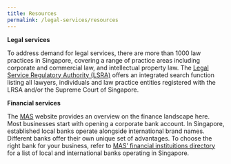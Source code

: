 ```yaml
---
title: Resources
permalink: /legal-services/resources
---
```


**Legal services**

To address demand for legal services, there are more than 1000 law practices in Singapore, covering a range of practice areas including corporate and commercial law, and intellectual property law. The [Legal Service Regulatory Authority (LSRA)](https://eservices.mlaw.gov.sg/lsra/search-lawyer-or-law-firm/) offers an integrated search function listing all lawyers, individuals and law practice entities registered with the LRSA and/or the Supreme Court of Singapore. 


**Financial services**

The [MAS](https://www.mas.gov.sg/) website provides an overview on the finance landscape here. Most businesses start with opening a corporate bank account.  In Singapore, established local banks operate alongside international brand names. Different banks offer their own unique set of advantages. To choose the right bank for your business, refer to [MAS’ financial instituitions directory](https://eservices.mas.gov.sg/fid) for a list of local and international banks operating in Singapore. 
